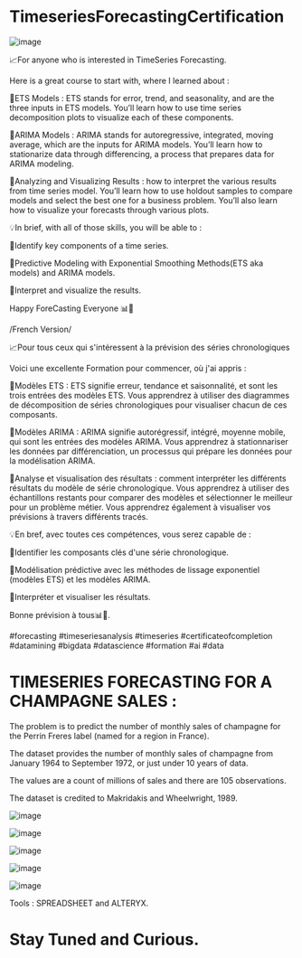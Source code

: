 # TimeseriesForecastingCertification
![image](https://user-images.githubusercontent.com/47457939/154361076-b6d4c462-9ea9-4236-ae9b-bcbfc2d3437e.png)

📈For anyone who is interested in TimeSeries Forecasting. 

Here is a great course to start with, where I learned about :

 📌ETS Models : ETS stands for error, trend, and seasonality, and are the three inputs in ETS models. You’ll learn how to use time series decomposition plots to visualize each of these components. 

📌ARIMA Models : ARIMA stands for autoregressive, integrated, moving average, which are the inputs for ARIMA models. You’ll learn how to stationarize data through differencing, a process that prepares data for ARIMA modeling.  

📌Analyzing and Visualizing Results : how to interpret the various results from time series model. You’ll learn how to use holdout samples to compare models and select the best one for a business problem. You’ll also learn how to visualize your forecasts through various plots.

💡In brief, with all of those skills, you will be able to :

🧠Identify key components of a time series.

🧠Predictive Modeling with Exponential Smoothing Methods(ETS aka models) and ARIMA models.

🧠Interpret and visualize the results.


 Happy ForeCasting Everyone 📊💯


/French Version/

📈Pour tous ceux qui s'intéressent à la prévision des séries chronologiques

 Voici une excellente Formation pour commencer, où j'ai appris :

 📌Modèles ETS : ETS signifie erreur, tendance et saisonnalité, et sont les trois entrées des modèles ETS. Vous apprendrez à utiliser des diagrammes de décomposition de séries chronologiques pour visualiser chacun de ces composants.

📌Modèles ARIMA : ARIMA signifie autorégressif, intégré, moyenne mobile, qui sont les entrées des modèles ARIMA. Vous apprendrez à stationnariser les données par différenciation, un processus qui prépare les données pour la modélisation ARIMA.

📌Analyse et visualisation des résultats : comment interpréter les différents résultats du modèle de série chronologique. Vous apprendrez à utiliser des échantillons restants pour comparer des modèles et sélectionner le meilleur pour un problème métier. Vous apprendrez également à visualiser vos prévisions à travers différents tracés.



💡En bref, avec toutes ces compétences, vous serez capable de :

🧠Identifier les composants clés d'une série chronologique.

 🧠Modélisation prédictive avec les méthodes de lissage exponentiel (modèles ETS) et les modèles ARIMA.

🧠Interpréter et visualiser les résultats.


 Bonne prévision à tous📊💯.

#forecasting #timeseriesanalysis #timeseries #certificateofcompletion #datamining #bigdata #datascience #formation #ai #data


# TIMESERIES FORECASTING FOR A CHAMPAGNE SALES :
The problem is to predict the number of monthly sales of champagne for the Perrin Freres label (named for a region in France).

The dataset provides the number of monthly sales of champagne from January 1964 to September 1972, or just under 10 years of data.

The values are a count of millions of sales and there are 105 observations.

The dataset is credited to Makridakis and Wheelwright, 1989.

![image](https://user-images.githubusercontent.com/47457939/154357598-ce5c7b03-2023-4d0d-a382-ab77afa1c0fe.png)

![image](https://user-images.githubusercontent.com/47457939/154357641-56f3eccd-9342-4435-8b21-ca2bec7fd851.png)

![image](https://user-images.githubusercontent.com/47457939/154357709-c129c250-dc31-4cfa-a5bc-96f851a7d66e.png)

![image](https://user-images.githubusercontent.com/47457939/154357748-a49be235-abfb-4f0e-811d-f719294a429b.png)

![image](https://user-images.githubusercontent.com/47457939/154357932-365ab859-18d0-45fd-9291-5657e3e175b1.png)


Tools : SPREADSHEET and ALTERYX. 

# Stay Tuned and Curious.
